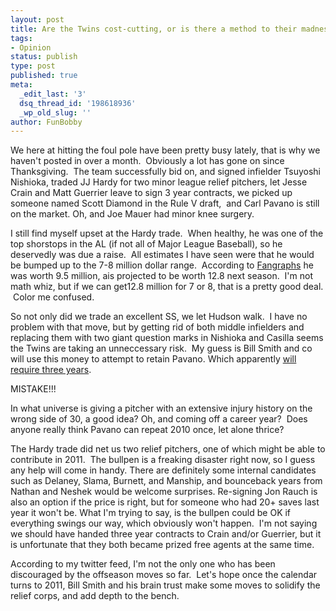 ```yaml
---
layout: post
title: Are the Twins cost-cutting, or is there a method to their madness?
tags:
- Opinion
status: publish
type: post
published: true
meta:
  _edit_last: '3'
  dsq_thread_id: '198618936'
  _wp_old_slug: ''
author: FunBobby
---
```

We here at hitting the foul pole have been pretty busy lately, that is why we haven't posted in over a month.  Obviously a lot has gone on since Thanksgiving.  The team successfully bid on, and signed infielder Tsuyoshi Nishioka, traded JJ Hardy for two minor league relief pitchers, let Jesse Crain and Matt Guerrier leave to sign 3 year contracts, we picked up someone named Scott Diamond in the Rule V draft,  and Carl Pavano is still on the market. Oh, and Joe Mauer had minor knee surgery.

I still find myself upset at the Hardy trade.  When healthy, he was one of the top shorstops in the AL (if not all of Major League Baseball), so he deservedly was due a raise.  All estimates I have seen were that he would be bumped up to the 7-8 million dollar range.  According to <a href="http://www.fangraphs.com/statss.aspx?playerid=3797&amp;position=SS#value">Fangraphs</a> he was worth 9.5 million, ais projected to be worth 12.8 next season.  I'm not math whiz, but if we can get12.8 million for 7 or 8, that is a pretty good deal.  Color me confused.

So not only did we trade an excellent SS, we let Hudson walk.  I have no problem with that move, but by getting rid of both middle infielders and replacing them with two giant question marks in Nishioka and Casilla seems the Twins are taking an unneccessary risk.  My guess is Bill Smith and co will use this money to attempt to retain Pavano. Which apparently <a href="http://hardballtalk.nbcsports.com/2010/12/27/carl-pavano-is-holding-out-for-a-three-year-contract/">will require three years</a>.

MISTAKE!!!

In what universe is giving a pitcher with an extensive injury history on the wrong side of 30, a good idea? Oh, and coming off a career year?  Does anyone really think Pavano can repeat 2010 once, let alone thrice?

The Hardy trade did net us two relief pitchers, one of which might be able to contribute in 2011.  The bullpen is a freaking disaster right now, so I guess any help will come in handy. There are definitely some internal candidates such as Delaney, Slama, Burnett, and Manship, and bounceback years from Nathan and Neshek would be welcome surprises. Re-signing Jon Rauch is also an option if the price is right, but for someone who had 20+ saves last year it won't be. What I'm trying to say, is the bullpen could be OK if everything swings our way, which obviously won't happen.  I'm not saying we should have handed three year contracts to Crain and/or Guerrier, but it is unfortunate that they both became prized free agents at the same time.

According to my twitter feed, I'm not the only one who has been discouraged by the offseason moves so far.  Let's hope once the calendar turns to 2011, Bill Smith and his brain trust make some moves to solidify the relief corps, and add depth to the bench.
